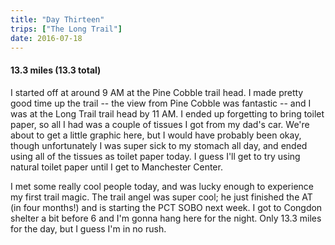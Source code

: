 ```yaml
---
title: "Day Thirteen"
trips: ["The Long Trail"]
date: 2016-07-18
---
```



#### **13.3 miles (13.3 total)**

I started off at around 9 AM at the Pine Cobble trail head. I made pretty good time up the trail -- the view from Pine Cobble was fantastic -- and I was at the Long Trail trail head by 11 AM. I ended up forgetting to bring toilet paper, so all I had was a couple of tissues I got from my dad's car. We're about to get a little graphic here, but I would have probably been okay, though unfortunately I was super sick to my stomach all day, and ended using all of the tissues as toilet paper today. I guess I'll get to try using natural toilet paper until I get to Manchester Center.

I met some really cool people today, and was lucky enough to experience my first trail magic. The trail angel was super cool; he just finished the AT (in four months!) and is starting the PCT SOBO next week. I got to Congdon shelter a bit before 6 and I'm gonna hang here for the night. Only 13.3 miles for the day, but I guess I'm in no rush.
